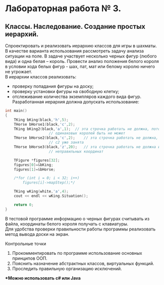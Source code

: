 Лабораторная работа № 3.
====
Классы. Наследование. Создание простых иерархий.
----
Спроектировать и реализовать иерархию классов для игры в шахматы.  
В качестве варианта использования рассмотреть задачу анализа ситуации на поле. В задаче участвует несколько черных фигур (любого вида) и одна белая – король. Провести анализ положения белого короля в условии хода белых фигур - шах, пат, мат или белому королю ничего не угрожает.  
В иерархии классов реализовать:
-	проверку попадания фигуры на доску;
-	проверку установки фигуры на свободную клетку;
-	отслеживание количества экземпляров каждого вида фигур.  
Разработанная иерархия должна допускать использование: 

```c++
int main() 
{
	TKing bKing(black,'h',5);
	THorse bHorse1(black,'c',2);
	TKing bKing2(black,'a',1);	// эта строчка работать не должна, потому что двух
			  		// одинаковых королей быть не может
	THorse bHorse2(black,'с',2);	// эта строчка работать не должна, потому что клетка
			  		// с2 уже занята
	THorse bHorse3(black,'z',20);	// эта строчка работать не должна из-за 
			  		// неправильных координат

	TFigure *figures[32];
	figures[0]=&bKing;
	figures[1]=&bHorse;

	/*for (int i = 0; i < 32; i++)
		figures[i]->mapStep();*/

	TKing wKing(white,'a',4);
	cout << endl << wKing.Situation();

	return 0;
}
```

В тестовой программе информацию о черных фигурах считывать из файла, координаты белого короля получать с клавиатуры.  
Для удобства проверки правильности работы программы реализовать метод вывода доски на экран.  
 
Контрольные точки  
1.	Прокомментировать по программе использование основных принципов ООП.  
2.	Пояснить назначение абстрактных классов, виртуальных функций.  
3.	Проследить правильную организацию исключений.  


**\*Можно использовать с# или Java**
